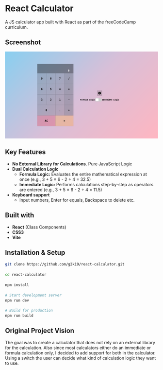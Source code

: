 # React Calculator

A JS calculator app built with React as part of the freeCodeCamp curriculum.

## Screenshot
![Project Screenshot](images/react-calculator-screenshot.png)

## Key Features

- **No External Library for Calculations**. Pure JavaScript Logic
- **Dual Calculation Logic**
    - **Formula Logic:** Evaluates the entire mathematical expression at once (e.g., 3 + 5 × 6 - 2 ÷ 4 = 32.5)
    - **Immediate Logic:** Performs calculations step-by-step as operators are entered (e.g., 3 + 5 × 6 - 2 ÷ 4 = 11.5)
- **Keyboard support**
    - Input numbers, Enter for equals, Backspace to delete etc.

## Built with
- **React** (Class Components)
- **CSS3**
- **Vite**

## Installation & Setup
```bash
git clone https://github.com/g2k19/react-calculator.git

cd react-calculator

npm install

# Start development server
npm run dev

# Build for production
npm run build
```

## Original Project Vision
The goal was to create a calculator that does not rely on an external library for the calculation. Also since most calculators either do an immediate or formula calculation only, I decided to add support for both in the calculator. Using a switch the user can decide what kind of calculation logic they want to use.
